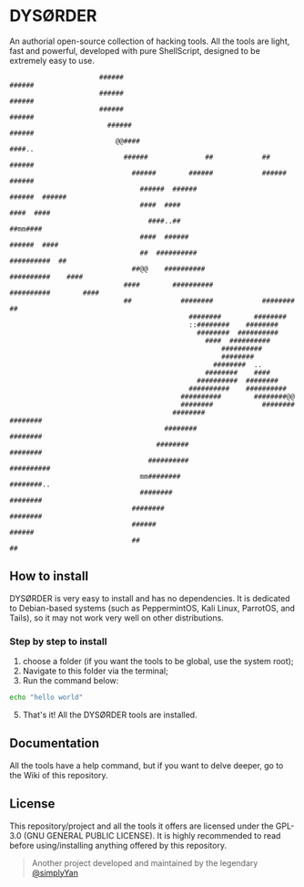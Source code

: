# DYSØRDER
An authorial open-source collection of hacking tools. All the tools are light, fast and powerful, developed with pure ShellScript, designed to be extremely easy to use.
```                                                                          
                      ######                                                        ###### 
                      ######                                                        ###### 
                      ######                                                        ###### 
                        ######                                                    ###### 
                          @@####                                                ####..
                            ######              ##            ##              ######
                              ######        ######            ######        ######
                                ######  ######                    ######  ######
                                ####  ####                            ####  #### 
                                  ####..##                            ##mm####
                                ####  ######                        ######  ####
                                ##  ##########                    ##########  ## 
                              ##@@    ##########                ##########    ####
                            ####        ##########            ##########        #### 
                            ##            ########            ########            ## 
                                            ########        ########   
                                            ::########    ########   
                                              ########  ########## 
                                                ####  ##########  
                                                    ########## 
                                                    ######## 
                                                  ########  .. 
                                                ########    #### 
                                              ##########  ######## 
                                            ##########    ########## 
                                          ##########        ########@@
                                          ########            ########  
                                        ########                ########
                                      ########                    ######## 
                                    ########                        ########
                                  ##########                        ########## 
                                mm########                            ########..  
                                ########                                ######## 
                              ########                                    ########
                              ######                                        ###### 
                              ##                                                ##
```

## How to install
DYSØRDER is very easy to install and has no dependencies. It is dedicated to Debian-based systems (such as PeppermintOS, Kali Linux, ParrotOS, and Tails), so it may not work very well on other distributions.
### Step by step to install
1. choose a folder (if you want the tools to be global, use the system root); <br>
2. Navigate to this folder via the terminal; <br>
3. Run the command below: <br>
```sh
echo "hello world"
```
5. That's it! All the DYSØRDER tools are installed. <br>

## Documentation
All the tools have a help command, but if you want to delve deeper, go to the Wiki of this repository.

## License
This repository/project and all the tools it offers are licensed under the GPL-3.0 (GNU GENERAL PUBLIC LICENSE). It is highly recommended to read before using/installing anything offered by this repository.

> Another project developed and maintained by the legendary [@simplyYan](https://github.com/simplyYan)
